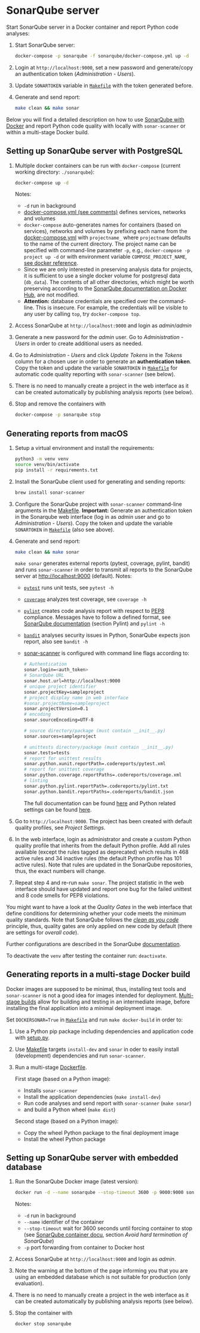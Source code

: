 # SonarQube server

Start SonarQube server in a Docker container and report Python code analyses:

1. Start SonarQube server:

    ```bash
    docker-compose -p sonarqube -f sonarqube/docker-compose.yml up -d
    ```

2. Login at `http://localhost:9000`, set a new password and generate/copy an authentication token (*Administration - Users*).

3. Update `SONARTOKEN` variable in [`Makefile`](../Makefile) with the token generated before.

4. Generate and send report:

   ```bash
   make clean && make sonar
   ```

Below you will find a detailed description on how to use [SonarQube with Docker](https://hub.docker.com/_/sonarqube/) and report Python code quality with locally with `sonar-scanner` or within a multi-stage Docker build.

## Setting up SonarQube server with PostgreSQL

1. Multiple docker containers can be run with `docker-compose` (current working directory: `./sonarqube`):

   ```bash
   docker-compose up -d
   ```

   Notes:
    - `-d` run in background
    - [docker-compose.yml (see comments)](docker-compose.yml) defines services, networks and volumes
    - `docker-compose` auto-generates names for containers (based on services), networks and volumes by prefixing each name from the [docker-compose.yml](docker-compose.yml) with `projectname_` where `projectname` defaults to the name of the current directory. The project name can be specified with command-line parameter `-p`, e.g., `docker-compose -p project up -d` or with environment variable `COMPOSE_PROJECT_NAME`, [see docker reference](https://docs.docker.com/compose/reference/envvars/#compose_project_name).
    - Since we are only interested in preserving analysis data for projects, it is sufficient to use a single docker volume for postgresql data (`db_data`). The contents of all other directories, which might be worth preserving according to the [SonarQube documentation on Docker Hub](https://hub.docker.com/_/sonarqube/), are not modified.
    - **Attention:** database credentials are specified over the command-line. This is insecure. For example, the credentials will be visible to any user by calling `top`, try `docker-compose top`.
2. Access SonarQube at `http://localhost:9000` and login as *admin*/*admin*
3. Generate a new password for the *admin* user. Go to *Administration - Users* in order to create additional users as needed.
4. Go to *Administration - Users* and click *Update Tokens* in the *Tokens* column for a chosen user in order to generate an **authentication token**. Copy the token and update the variable `SONARTOKEN` in [`Makefile`](../Makefile) for automatic code quality reporting with `sonar-scanner` (see below).
5. There is no need to manually create a project in the web interface as it can be created automatically by publishing analysis reports (see below).
6. Stop and remove the containers with

   ```bash
   docker-compose -p sonarqube stop
   ```

## Generating reports from macOS

1. Setup a virtual environment and install the requirements:

    ```bash
    python3 -m venv venv
    source venv/bin/activate
    pip install -r requirements.txt
    ```

2. Install the SonarQube client used for generating and sending reports:

    ```bash
    brew install sonar-scanner
    ```

3. Configure the SonarQube project with `sonar-scanner` command-line arguments in the [Makefile](../Makefile). **Important:** Generate an authentication token in the Sonarqube web interface (log in as *admin* user and go to *Administration - Users*). Copy the token and update the variable `SONARTOKEN` in [`Makefile`](../Makefile) (also see above).

4. Generate and send report:

   ```bash
   make clean && make sonar
   ```

   `make sonar` generates external reports (pytest, coverage, pylint, bandit) and runs `sonar-scanner` in order to transmit all reports to the SonarQube server at [http://localhost:9000](http://localhost:9000) (default).
   Notes:
    - [`pytest`](https://docs.pytest.org/en/stable/) runs unit tests, see `pytest -h`
    - [`coverage`](https://coverage.readthedocs.io/en/coverage-5.1/) analyzes test coverage, see `coverage -h`
    - [`pylint`](https://www.pylint.org) creates code analysis report with respect to [PEP8](https://www.python.org/dev/peps/pep-0008/) compliance.
      Messages have to follow a defined format, see [SonarQube documentation](https://docs.sonarqube.org/latest/analysis/languages/python/) (section Pylint) and `pylint -h`
    - [`bandit`](https://pypi.org/project/bandit/) analyses security issues in Python, SonarQube expects json report, also see `bandit -h`
    - [sonar-scanner](https://docs.sonarqube.org/latest/analysis/scan/sonarscanner/) is configured with command line flags according to:

      ```bash
      # Authentication
      sonar.login=<auth_token>
      # SonarQube URL
      sonar.host.url=http://localhost:9000
      # unique project identifier
      sonar.projectKey=sampleproject
      # project display name in web interface
      #sonar.projectName=sampleproject
      sonar.projectVersion=0.1
      # encoding
      sonar.sourceEncoding=UTF-8

      # source directory/package (must contain __init__.py)
      sonar.sources=sampleproject

      # unittests directory/package (must contain __init__.py)
      sonar.tests=tests
      # report for unittest results
      sonar.python.xunit.reportPath=.codereports/pytest.xml
      # report for unittest coverage
      sonar.python.coverage.reportPaths=.codereports/coverage.xml
      # linting
      sonar.python.pylint.reportPath=.codereports/pylint.txt
      sonar.python.bandit.reportPaths=.codereports/bandit.json
       ```

      The full documentation can be found [here](https://docs.sonarqube.org/latest/analysis/analysis-parameters/) and Python related settings can be found [here](https://docs.sonarqube.org/latest/analysis/coverage/).

5. Go to `http://localhost:9000`. The project has been created with default quality profiles, see *Project Settings*.
6. In the web interface, login as administrator and create a custom Python quality profile that inherits from the default Python profile. Add all rules available (except the rules tagged as deprecated) which results in 468 active rules and 34 inactive rules (the default Python profile has 101 active rules). Note that rules are updated in the SonarQube repositories, thus, the exact numbers will change.
7. Repeat step 4 and re-run `make sonar`. The project statistic in the web interface should have updated and report one bug for the failed unittest and 8 code smells for PEP8 violations.

You might want to have a look at the *Quality Gates* in the web interface that define conditions for determining whether your code meets the minimum quality standards. Note that SonarQube follows the [*clean as you code*](https://docs.sonarqube.org/latest/user-guide/clean-as-you-code/) principle, thus, quality gates are only applied on new code by default (there are settings for *overall code*).

Further configurations are described in the SonarQube [documentation](https://docs.sonarqube.org/latest/).

To deactivate the `venv` after testing the container run: `deactivate`.

## Generating reports in a multi-stage Docker build

Docker images are supposed to be minimal, thus, installing test tools and `sonar-scanner` is not a good idea for images intended for deployment. [Multi-stage builds](https://docs.docker.com/develop/develop-images/multistage-build/) allow for building and testing in an intermediate image, before installing the final application into a minimal deployment image.

Set `DOCKERSONAR=True` in [`Makefile`](../Makefile) and run `make docker-build` in order to:

1. Use a Python pip package including dependencies and application code with [setup.py](../setup.py).
2. Use [Makefile](../Makefile) targets `install-dev` and `sonar` in oder to easily install (development) dependencies and run `sonar-scanner`.
3. Run a multi-stage [Dockerfile](../Dockerfile).

   First stage (based on a Python image):
    - Installs `sonar-scanner`
    - Install the application dependencies (`make install-dev`)
    - Run code analyses and send report with `sonar-scanner` (`make sonar`)
    - and build a Python wheel (`make dist`)

   Second stage (based on a Python image):
    - Copy the wheel Python package to the final deployment image
    - Install the wheel Python package

## Setting up SonarQube server with embedded database

1. Run the SonarQube Docker image (latest version):

   ```bash
   docker run -d --name sonarqube --stop-timeout 3600 -p 9000:9000 sonarqube
   ```

   Notes:
    - `-d` run in background
    - `--name` identifier of the container
    - `--stop-timeout` wait for 3600 seconds until forcing container to stop (see [SonarQube container docu](https://hub.docker.com/_/sonarqube/), section *Avoid hard termination of SonarQube*)
    - `-p` port forwarding from container to Docker host

2. Access SonarQube at `http://localhost:9000` and login as *admin*.
3. Note the warning at the bottom of the page informing you that you are using an embedded database which is not suitable for production (only evaluation).
4. There is no need to manually create a project in the web interface as it can be created automatically by publishing analysis reports (see below).
5. Stop the container with

    ```bash
    docker stop sonarqube
    ```
